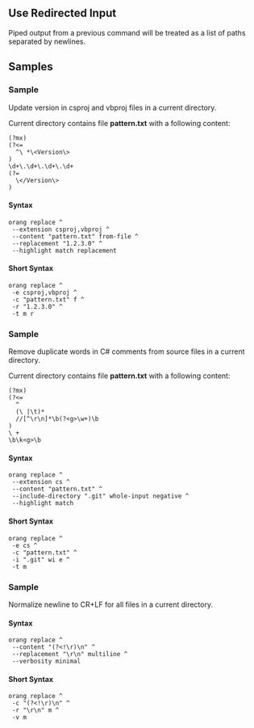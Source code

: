 ﻿## Use Redirected Input

Piped output from a previous command will be treated as a list of paths separated by newlines.

## Samples

### Sample

Update version in csproj and vbproj files in a current directory.

Current directory contains file **pattern.txt** with a following content:

```
(?mx)
(?<=
  ^\ *\<Version\>
)
\d+\.\d+\.\d+\.\d+
(?=
  \</Version\>
)
```

#### Syntax

```
orang replace ^
 --extension csproj,vbproj ^
 --content "pattern.txt" from-file ^
 --replacement "1.2.3.0" ^
 --highlight match replacement
```

#### Short Syntax

```
orang replace ^
 -e csproj,vbproj ^
 -c "pattern.txt" f ^
 -r "1.2.3.0" ^
 -t m r
```

### Sample

Remove duplicate words in C# comments from source files in a current directory.

Current directory contains file **pattern.txt** with a following content:

```
(?mx)
(?<=
  ^
  (\ |\t)*
  //[^\r\n]*\b(?<g>\w+)\b
)
\ +
\b\k<g>\b
```

#### Syntax

```
orang replace ^
 --extension cs ^
 --content "pattern.txt" ^
 --include-directory ".git" whole-input negative ^
 --highlight match
```

#### Short Syntax

```
orang replace ^
 -e cs ^
 -c "pattern.txt" ^
 -i ".git" wi e ^
 -t m

```

### Sample

Normalize newline to CR+LF for all files in a current directory.

#### Syntax

```
orang replace ^
 --content "(?<!\r)\n" ^
 --replacement "\r\n" multiline ^
 --verbosity minimal
```

#### Short Syntax

```
orang replace ^
 -c "(?<!\r)\n" ^
 -r "\r\n" m ^
 -v m
```